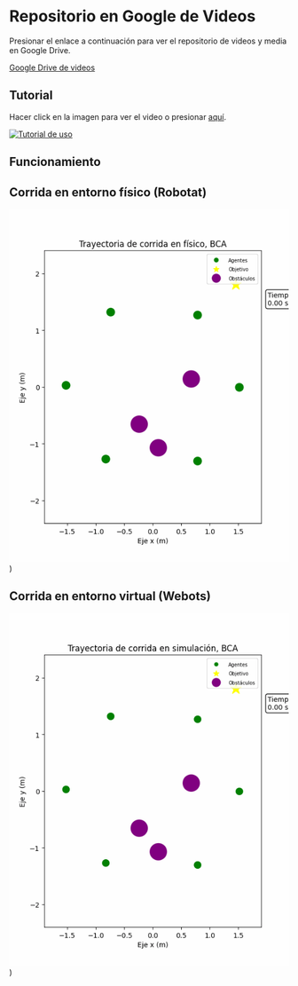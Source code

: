 # Repositorio en Google de Videos

Presionar el enlace a continuación para ver el repositorio de videos y media en Google Drive.

[Google Drive de videos](https://drive.google.com/drive/folders/1SIaw9U1qSuY1zaGESRhfo3ztOcMoPJ9t?usp=sharing)

## Tutorial
Hacer click en la imagen para ver el video o presionar [aquí](https://www.youtube.com/watch?v=VzYabKmbXKY).

[![Tutorial de uso](https://img.youtube.com/vi/VzYabKmbXKY/0.jpg)](https://www.youtube.com/watch?v=VzYabKmbXKY)


## Funcionamiento
## Corrida en entorno físico (Robotat)
![Image Alt text](/codigo/Webots_integracion_fisica/Webots/controllers/Supervisor_simulacion_y_fisico_demo/finaltrials/finaltrial_6A_BCA_f_1/animation_finaltrial_6A_BCA_f_1.gif))
## Corrida en entorno virtual (Webots)
![Image Alt text](/codigo/Webots_integracion_fisica/Webots/controllers/Supervisor_simulacion_y_fisico_demo/finaltrials/finaltrial_6A_BCA_v_1/animation_finaltrial_6A_BCA_v_1.gif))

